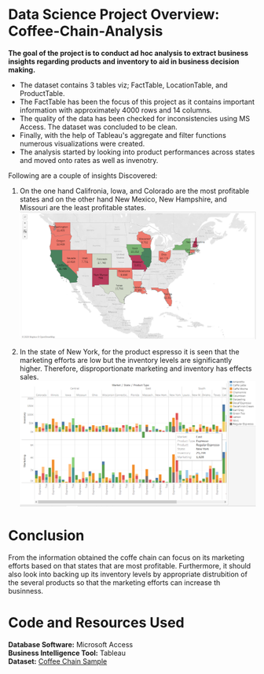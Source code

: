 # Data Science Project Overview: Coffee-Chain-Analysis
<b> The goal of the project is to conduct ad hoc analysis to extract business insights regarding products and inventory to aid in business decision making. </b>
<ul>
  <li> The dataset contains 3 tables viz; FactTable, LocationTable, and ProductTable. </li>
<li>The FactTable has been the focus of this project as it contains important information with approximately 4000 rows and 14 columns.</li>
<li>The quality of the data has been checked for inconsistencies using MS Access. The dataset was concluded to be clean.</li>
<li>Finally, with the help of Tableau's aggregate and filter functions numerous visualizations were created.</li>
<li>The analysis started by looking into product performances across states and moved onto rates as well as invenotry.</li>
</ul>
Following are a couple of insights Discovered: 

1. On the one hand Califronia, Iowa, and Colorado are the most profitable states and on the other hand New Mexico, New Hampshire, and Missouri are the least profitable states. 
![alt text](https://github.com/mon2barot/Universe/blob/master/images/cc1.png "Profit Per State")

2. In the state of New York, for the product espresso it is seen that the marketing efforts are low but the inventory levels are significantly higher. Therefore, disproportionate marketing and inventory has effects sales.
![alt text](https://github.com/mon2barot/Universe/blob/master/images/CC2.png "Inventory")

<h1> Conclusion </h1>

From the information obtained the coffe chain can focus on its marketing efforts based on that states that are most profitable. Furthermore, it should also look into backing up its inventory levels by appropriate distrubition of the several products so that the marketing efforts can increase th businness. 

<h1> Code and Resources Used </h1> 
<b>Database Software:</b> Microsoft Access<br>
<b>Business Intelligence Tool:</b> Tableau <br>
<b>Dataset:</b> <a href = "https://community.tableau.com/thread/120152" >Coffee Chain Sample</a>
